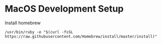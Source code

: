 # MacOS Development Setup

Install homebrew
```
/usr/bin/ruby -e "$(curl -fsSL https://raw.githubusercontent.com/Homebrew/install/master/install)"
```
